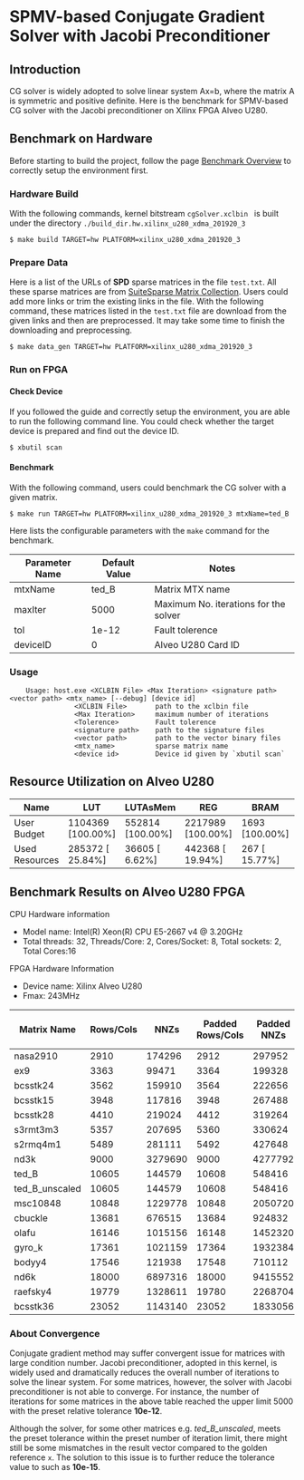 # SPMV-based Conjugate Gradient Solver with Jacobi Preconditioner

## Introduction

CG solver is widely adopted to solve linear system Ax=b, where the matrix A is symmetric and positive definite. 
Here is the benchmark for SPMV-based CG solver with the Jacobi preconditioner on Xilinx FPGA Alveo U280. 

## Benchmark on Hardware

Before starting to build the project, follow the page [Benchmark Overview](../) to correctly setup the environment first.  

### Hardware Build

With the following commands, kernel bitstream `cgSolver.xclbin ` is built under the directory `./build_dir.hw.xilinx_u280_xdma_201920_3`
```
$ make build TARGET=hw PLATFORM=xilinx_u280_xdma_201920_3
```

### Prepare Data

Here is a list of the URLs of **SPD** sparse matrices in the file `test.txt`. All these sparse matrices are from [SuiteSparse Matrix Collection](https://sparse.tamu.edu/). Users could add more links or trim the existing links in the file. With the following command, these matrices listed in the `test.txt` file are download from the given links and then are preprocessed. It may take some time to finish the downloading and preprocessing. 

```
$ make data_gen TARGET=hw PLATFORM=xilinx_u280_xdma_201920_3
```

### Run on FPGA

#### Check Device

If you followed the guide and correctly setup the environment, you are able to run the following
command line. You could check whether the target device is prepared and find out the device ID. 
```
$ xbutil scan
```

#### Benchmark

With the following command, users could benchmark the CG solver with a given matrix. 
```
$ make run TARGET=hw PLATFORM=xilinx_u280_xdma_201920_3 mtxName=ted_B
```
Here lists the configurable parameters with the `make` command for the benchmark. 

| Parameter Name | Default Value | Notes |
|-------------------| -------------- | ---------------|
| mtxName | ted_B | Matrix MTX name |
| maxIter | 5000 | Maximum No. iterations for the solver|
| tol | 1e-12 | Fault tolerence |
| deviceID | 0 | Alveo U280 Card ID |



### Usage

```
    Usage: host.exe <XCLBIN File> <Max Iteration> <signature path> <vector path> <mtx_name> [--debug] [device id]
                <XCLBIN File>       path to the xclbin file
                <Max Iteration>     maximum number of iterations
                <Tolerence>         Fault tolerence
                <signature path>    path to the signature files
                <vector path>       path to the vector binary files
                <mtx_name>          sparse matrix name 
                <device id>         Device id given by `xbutil scan`
```

## Resource Utilization on Alveo U280

| Name                       | LUT               | LUTAsMem         | REG               | BRAM           | URAM          | DSP            |
|----------------------------|-------------------|------------------|-------------------|----------------|---------------|----------------|
| User Budget                | 1104369 [100.00%] | 552814 [100.00%] | 2217989 [100.00%] | 1693 [100.00%] | 896 [100.00%] | 9020 [100.00%] |
|    Used Resources          |  285372 [ 25.84%] |  36605 [  6.62%] |  442368 [ 19.94%] |  267 [ 15.77%] |  64 [  7.14%] | 1192 [ 13.22%] |

## Benchmark Results on Alveo U280 FPGA

CPU Hardware information
-   Model name: Intel(R) Xeon(R) CPU E5-2667 v4 @ 3.20GHz
-   Total threads: 32, Threads/Core: 2, Cores/Socket: 8, Total sockets: 2, Total Cores:16

FPGA Hardware Information
- Device name:  Xilinx Alveo U280
- Fmax: 243MHz


|	Matrix Name	|	Rows/Cols	|	NNZs	|	Padded Rows/Cols	|	 Padded NNZs	|	Padding Ratio	|	 No. iterations	|	Time per Iter [ms]	|	Time per Iter on CPU  [ms]	|	Acceleration Ratio	|
|	----------------	|	----------------	|	----------------	|	----------------	|	----------------	|	----------------	|	----------------	|	----------------	|	----------------	|	----------------	|
|	nasa2910	|	2910	|	174296	|	2912	|	297952	|	1.70946	|	1777	|	0.0511172	|	0.0692836	|	 1.36 	|
|	ex9	|	3363	|	99471	|	3364	|	199328	|	2.00388	|	5000	|	0.0497677	|	0.0559332	|	 1.12 	|
|	bcsstk24	|	3562	|	159910	|	3564	|	222656	|	1.39238	|	5000	|	0.0598962	|	0.0581827	|	 0.97 	|
|	bcsstk15	|	3948	|	117816	|	3948	|	267488	|	2.27039	|	658	|	0.0927269	|	0.125615	|	 1.35 	|
|	bcsstk28	|	4410	|	219024	|	4412	|	319264	|	1.45767	|	4878	|	0.0586356	|	6.92198	|	 118.05 	|
|	s3rmt3m3	|	5357	|	207695	|	5360	|	330624	|	1.59187	|	5000	|	0.0744822	|	6.55229	|	 87.97 	|
|	s2rmq4m1	|	5489	|	281111	|	5492	|	427648	|	1.52128	|	1779	|	0.084562	|	6.75384	|	 79.87 	|
|	nd3k	|	9000	|	3279690	|	9000	|	4277792	|	1.30433	|	5000	|	0.363479	|	4.66861	|	 12.84 	|
|	ted_B	|	10605	|	144579	|	10608	|	548416	|	3.79319	|	30	|	0.984467	|	6.53108	|	 6.63 	|
|	ted_B_unscaled	|	10605	|	144579	|	10608	|	548416	|	3.79319	|	16	|	1.75354	|	8.59891	|	 4.90 	|
|	msc10848	|	10848	|	1229778	|	10848	|	2050720	|	1.66755	|	5000	|	0.230942	|	5.43921	|	 23.55 	|
|	cbuckle	|	13681	|	676515	|	13684	|	924832	|	1.36705	|	1282	|	0.16427	|	5.48588	|	 33.40 	|
|	olafu	|	16146	|	1015156	|	16148	|	1452320	|	1.43064	|	5000	|	0.169174	|	5.05108	|	 29.86 	|
|	gyro_k	|	17361	|	1021159	|	17364	|	1932384	|	1.89234	|	5000	|	0.254172	|	4.85938	|	 19.12 	|
|	bodyy4	|	17546	|	121938	|	17548	|	710112	|	5.82355	|	230	|	0.174435	|	4.73164	|	 27.13 	|
|	nd6k	|	18000	|	6897316	|	18000	|	9415552	|	1.3651	|	5000	|	0.809868	|	4.25772	|	 5.26 	|
|	raefsky4	|	19779	|	1328611	|	19780	|	2268704	|	1.70758	|	5000	|	0.268956	|	4.22843	|	 15.72 	|
|	bcsstk36	|	23052	|	1143140	|	23052	|	1833056	|	1.60353	|	5000	|	0.253049	|	3.9882	|	 15.76 	|


### About Convergence

Conjugate gradient method may suffer convergent issue for matrices with large condition number. 
Jacobi preconditioner, adopted in this kernel, is widely used and dramatically reduces the overall number of iterations to solve the linear system.
For some matrices, however, the solver with Jacobi preconditioner is not able to converge. 
For instance, the number of iterations for some matrices in the above table reached the upper limit 5000 with the preset relative tolerance **10e-12**. 

Although the solver, for some other matrices e.g. *ted_B_unscaled*, 
meets the preset tolerance within the preset number of iteration limit, there might still be some mismatches in the result vector compared to the golden reference `x`.
The solution to this issue is to further reduce the tolerance value to such as **10e-15**. 
